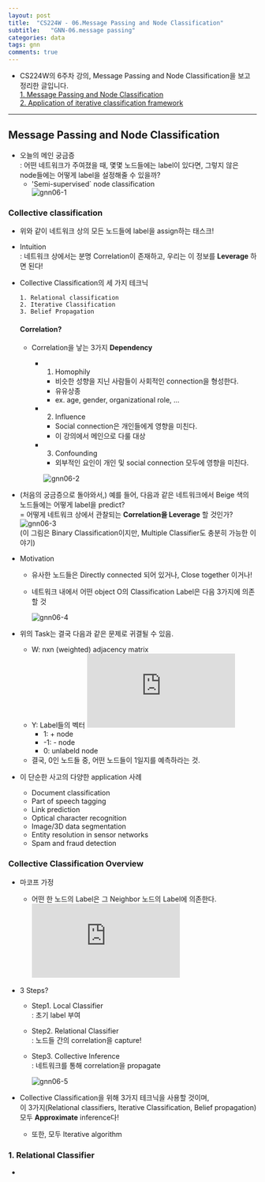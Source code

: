 ```yaml
---
layout: post
title:  "CS224W - 06.Message Passing and Node Classification"  
subtitle:   "GNN-06.message passing"
categories: data
tags: gnn
comments: true
---
```


- CS224W의 6주차 강의, Message Passing and Node Classification을 보고 정리한 글입니다.  
  [1. Message Passing and Node Classification](#message-passing-and-node-classification)  
  [2. Application of iterative classification framework](#application-of-iterative-classification-framework)  

---  

## Message Passing and Node Classification  
- 오늘의 메인 궁금증  
  : 어떤 네트워크가 주여졌을 때, 몇몇 노드들에는 label이 있다면, 그렇지 않은 node들에는 어떻게 label을 설정해줄 수 있을까?  
  - 'Semi-supervised` node classification  
    ![gnn06-1](https://user-images.githubusercontent.com/43376853/94362119-14727e00-00f4-11eb-941d-5be3b67d6259.png)  
    
### Collective classification  
- 위와 같이 네트워크 상의 모든 노드들에 label을 assign하는 태스크!  
- Intuition  
  : 네트워크 상에서는 분명 Correlation이 존재하고, 우리는 이 정보를 __Leverage__ 하면 된다!  
  
- Collective Classification의 세 가지 테크닉  

  ```  
  1. Relational classification  
  2. Iterative Classification  
  3. Belief Propagation  
  ```  
  
  #### Correlation?   
  - Correlation을 낳는 3가지 __Dependency__  
  
    - 1. Homophily  
      - 비슷한 성향을 지닌 사람들이 사회적인 connection을 형성한다.   
      - 유유상종  
      - ex. age, gender, organizational role, ...  
    - 2. Influence  
      - Social connection은 개인들에게 영향을 미친다.  
      - 이 강의에서 메인으로 다룰 대상  
    - 3. Confounding  
      - 외부적인 요인이 개인 및 social connection 모두에 영향을 미친다.  
    
      ![gnn06-2](https://user-images.githubusercontent.com/43376853/94362249-fd805b80-00f4-11eb-9244-c86d4aeb8311.png)  

    
- (처음의 궁금증으로 돌아와서,) 예를 들어, 다음과 같은 네트워크에서 Beige 색의 노드들에는 어떻게 label을 predict?  
  = 어떻게 네트워크 상에서 관찰되는 __Correlation을 Leverage__ 할 것인가?  
  ![gnn06-3](https://user-images.githubusercontent.com/43376853/94362358-a929ab80-00f5-11eb-9fe8-0d19d4dbbe1b.png)  
  (이 그림은 Binary Classification이지만, Multiple Classifier도 충분히 가능한 이야기)  
  
- Motivation  
  - 유사한 노드들은 Directly connected 되어 있거나, Close together 이거나!  
  - 네트워크 내에서 어떤 object O의 Classification Label은 다음 3가지에 의존할 것  
  
    ![gnn06-4](https://user-images.githubusercontent.com/43376853/94362438-353bd300-00f6-11eb-8421-d22d0090e4e2.png)  

- 위의 Task는 결국 다음과 같은 문제로 귀결될 수 있음.  
  - W: nxn (weighted) adjacency matrix  
  - Y: Label들의 벡터 ![](https://latex.codecogs.com/gif.latex?%5Cdpi%7B120%7D%20Y%20%3D%20%5C%7B%20-1%2C%200%2C%201%20%5C%7D%5En)  
    - 1: + node  
    - -1: - node  
    - 0: unlabeld node  
  - 결국, 0인 노드들 중, 어떤 노드들이 1일지를 예측하라는 것.  
  
- 이 단순한 사고의 다양한 application 사례  
  - Document classification  
  - Part of speech tagging  
  - Link prediction  
  - Optical character recognition  
  - Image/3D data segmentation  
  - Entity resolution in sensor networks  
  - Spam and fraud detection  
  
### Collective Classification Overview  
- 마코프 가정  
  - 어떤 한 노드의 Label은 그 Neighbor 노드의 Label에 의존한다.  
    ![](https://latex.codecogs.com/gif.latex?%5Cdpi%7B120%7D%20P%28Y_i%7Ci%29%20%3D%20P%28Y_i%20%7C%20N_i%29)  
    
- 3 Steps?  
  - Step1. Local Classifier  
    : 초기 label 부여  
  - Step2. Relational Classifier  
    : 노드들 간의 correlation을 capture!  
  - Step3. Collective Inference  
    : 네트워크를 통해 correlation을 propagate  
    
    ![gnn06-5](https://user-images.githubusercontent.com/43376853/94362861-1ab72900-00f9-11eb-84fc-8f60da2999a3.png)  
    
- Collective Classification을 위해 3가지 테크닉을 사용할 것이며,  
  이 3가지(Relational classifiers, Iterative Classification, Belief propagation) 모두 __Approximate__ inference다!  
  - 또한, 모두 Iterative algorithm  
  
### 1. Relational Classifier  
- 
  
  
  
  
